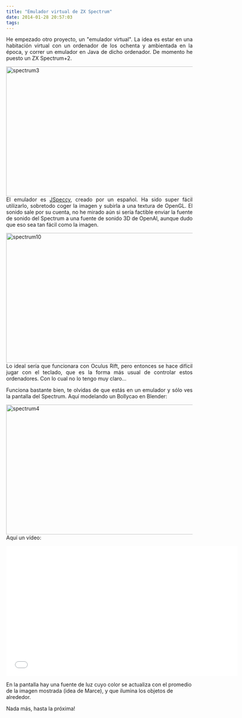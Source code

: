 ```yaml
---
title: "Emulador virtual de ZX Spectrum"
date: 2014-01-28 20:57:03
tags: 
---
```

<p style="text-align: justify;">He empezado otro proyecto, un "emulador virtual". La idea es estar en una habitación virtual con un ordenador de los ochenta y ambientada en la época, y correr un emulador en Java de dicho ordenador. De momento he puesto un ZX Spectrum+2.</p>
<p style="text-align: justify;"><a href="http://yombo.org/wp-content/uploads/2014/01/spectrum3.png"><img class="aligncenter size-large wp-image-909" alt="spectrum3" src="http://yombo.org/wp-content/uploads/2014/01/spectrum3-1024x576.png" width="625" height="351" /></a>El emulador es <a href="http://jspeccy.speccy.org/" target="_blank">JSpeccy</a>, creado por un español. Ha sido super fácil utilizarlo, sobretodo coger la imagen y subirla a una textura de OpenGL. El sonido sale por su cuenta, no he mirado aún si sería factible enviar la fuente de sonido del Spectrum a una fuente de sonido 3D de OpenAl, aunque dudo que eso sea tan fácil como la imagen.</p>
<p style="text-align: justify;"><a href="http://yombo.org/wp-content/uploads/2014/01/spectrum10.png"><img class="aligncenter size-large wp-image-911" alt="spectrum10" src="http://yombo.org/wp-content/uploads/2014/01/spectrum10-1024x576.png" width="625" height="351" /></a>Lo ideal sería que funcionara con Oculus Rift, pero entonces se hace difícil jugar con el teclado, que es la forma más usual de controlar estos ordenadores. Con lo cual no lo tengo muy claro...</p>
<p style="text-align: justify;">Funciona bastante bien, te olvidas de que estás en un emulador y sólo ves la pantalla del Spectrum. Aquí modelando un Bollycao en Blender:</p>
<p style="text-align: justify;"><a href="http://yombo.org/wp-content/uploads/2014/01/spectrum4.png"><img class="aligncenter size-large wp-image-910" alt="spectrum4" src="http://yombo.org/wp-content/uploads/2014/01/spectrum4-1024x576.png" width="625" height="351" /></a>Aquí un vídeo:</p>
<iframe src="//www.youtube.com/embed/4yMuNW4TEF4?rel=0" height="352" width="625" allowfullscreen="" frameborder="0"></iframe>

En la pantalla hay una fuente de luz cuyo color se actualiza con el promedio de la imagen mostrada (idea de Marce), y que ilumina los objetos de alrededor.

Nada más, hasta la próxima!